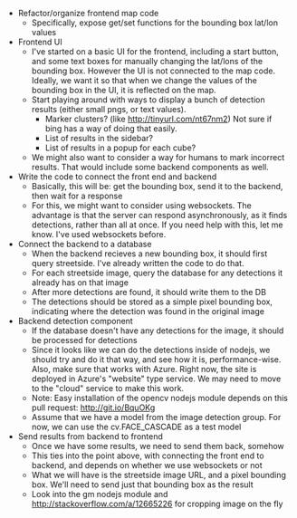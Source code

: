 - Refactor/organize frontend map code
  - Specifically, expose get/set functions for the bounding box lat/lon values
- Frontend UI
  - I've started on a basic UI for the frontend, including a start button, and some text boxes for manually changing the lat/lons of the bounding box. However the UI is not connected to the map code. Ideally, we want it so that when we change the values of the bounding box in the UI, it is reflected on the map.
  - Start playing around with ways to display a bunch of detection results (either small pngs, or text values).
    - Marker clusters? (like http://tinyurl.com/nt67nm2) Not sure if bing has a way of doing that easily.
    - List of results in the sidebar?
    - List of results in a popup for each cube?
  - We might also want to consider a way for humans to mark incorrect results. That would include some backend components as well.
- Write the code to connect the front end and backend
  - Basically, this will be: get the bounding box, send it to the backend, then wait for a response
  - For this, we might want to consider using websockets. The advantage is that the server can respond asynchronously, as it finds detections, rather than all at once. If you need help with this, let me know. I've used websockets before.
- Connect the backend to a database
  - When the backend recieves a new bounding box, it should first query streetside. I've already written the code to do that.
  - For each streetside image, query the database for any detections it already has on that image
  - After more detections are found, it should write them to the DB
  - The detections should be stored as a simple pixel bounding box, indicating where the detection was found in the original image
- Backend detection component
  - If the database doesn't have any detections for the image, it should be processed for detections
  - Since it looks like we can do the detections inside of nodejs, we should try and do it that way, and see how it is, performance-wise. Also, make sure that works with Azure. Right now, the site is deployed in Azure's "website" type service. We may need to move to the "cloud" service to make this work.
  - Note: Easy installation of the opencv nodejs module depends on this pull request: http://git.io/BquOKg
  - Assume that we have a model from the image detection group. For now, we can use the cv.FACE_CASCADE as a test model
- Send results from backend to frontend
  - Once we have some results, we need to send them back, somehow
  - This ties into the point above, with connecting the front end to backend, and depends on whether we use websockets or not
  - What we will have is the streetside image URL, and a pixel bounding box. We'll need to send just that bounding box as the result
  - Look into the gm nodejs module and http://stackoverflow.com/a/12665226 for cropping image on the fly